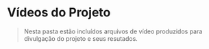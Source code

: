 # Vídeos do Projeto
> Nesta pasta estão incluídos arquivos de vídeo produzidos para divulgação do 
> projeto e seus resutados.

